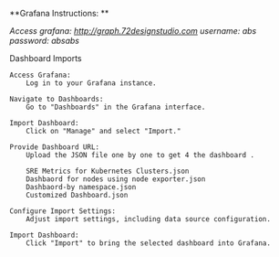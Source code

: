 **Grafana Instructions:
**

*Access grafana:  http://graph.72designstudio.com
username: abs
password: absabs*

Dashboard Imports

    Access Grafana:
        Log in to your Grafana instance.

    Navigate to Dashboards:
        Go to "Dashboards" in the Grafana interface.

    Import Dashboard:
        Click on "Manage" and select "Import."

    Provide Dashboard URL:
        Upload the JSON file one by one to get 4 the dashboard .
		
		SRE Metrics for Kubernetes Clusters.json
		Dashbaord for nodes using node exporter.json
		Dashbaord-by namespace.json
		Customized Dashboard.json

    Configure Import Settings:
        Adjust import settings, including data source configuration.

    Import Dashboard:
        Click "Import" to bring the selected dashboard into Grafana.

